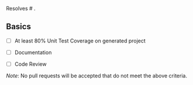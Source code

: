 Resolves # .

## Basics
- [ ] At least 80% Unit Test Coverage on generated project
- [ ] Documentation
- [ ] Code Review


*Note*: No pull requests will be accepted that do not meet the above criteria.
